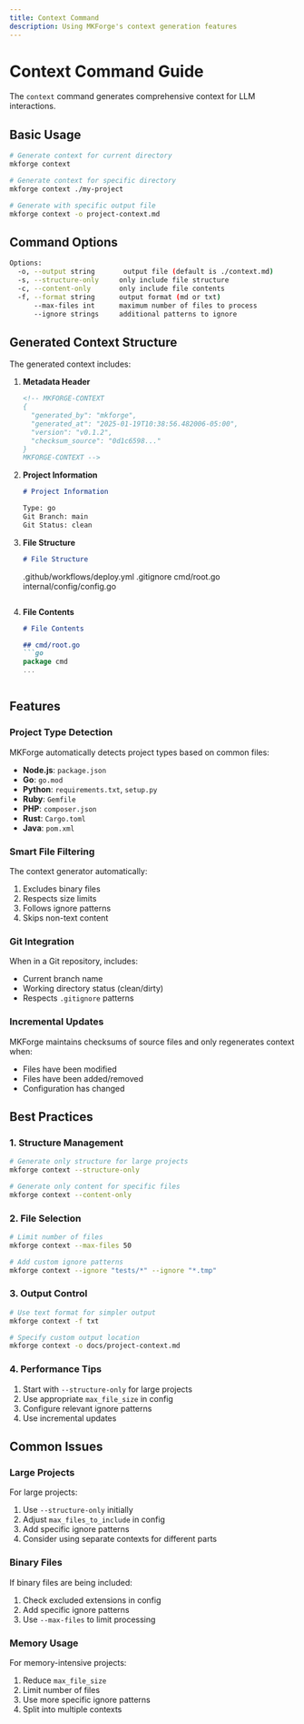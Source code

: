 ```yaml
---
title: Context Command
description: Using MKForge's context generation features
---
```


# Context Command Guide

The `context` command generates comprehensive context for LLM interactions.

## Basic Usage

```bash
# Generate context for current directory
mkforge context

# Generate context for specific directory
mkforge context ./my-project

# Generate with specific output file
mkforge context -o project-context.md
```

## Command Options

```bash
Options:
  -o, --output string       output file (default is ./context.md)
  -s, --structure-only     only include file structure
  -c, --content-only       only include file contents
  -f, --format string      output format (md or txt)
      --max-files int      maximum number of files to process
      --ignore strings     additional patterns to ignore
```

## Generated Context Structure

The generated context includes:

1. **Metadata Header**
   ```markdown
   <!-- MKFORGE-CONTEXT
   {
     "generated_by": "mkforge",
     "generated_at": "2025-01-19T10:38:56.482006-05:00",
     "version": "v0.1.2",
     "checksum_source": "0d1c6598..."
   }
   MKFORGE-CONTEXT -->
   ```

2. **Project Information**
   ```markdown
   # Project Information

   Type: go
   Git Branch: main
   Git Status: clean
   ```

3. **File Structure**
   ```markdown
   # File Structure

   ```
   .github/workflows/deploy.yml
   .gitignore
   cmd/root.go
   internal/config/config.go
   ```
   ```

4. **File Contents**
   ```markdown
   # File Contents

   ## cmd/root.go
   ```go
   package cmd
   ...
   ```
   ```

## Features

### Project Type Detection

MKForge automatically detects project types based on common files:

- **Node.js**: `package.json`
- **Go**: `go.mod`
- **Python**: `requirements.txt`, `setup.py`
- **Ruby**: `Gemfile`
- **PHP**: `composer.json`
- **Rust**: `Cargo.toml`
- **Java**: `pom.xml`

### Smart File Filtering

The context generator automatically:

1. Excludes binary files
2. Respects size limits
3. Follows ignore patterns
4. Skips non-text content

### Git Integration

When in a Git repository, includes:

- Current branch name
- Working directory status (clean/dirty)
- Respects `.gitignore` patterns

### Incremental Updates

MKForge maintains checksums of source files and only regenerates context when:

- Files have been modified
- Files have been added/removed
- Configuration has changed

## Best Practices

### 1. Structure Management

```bash
# Generate only structure for large projects
mkforge context --structure-only

# Generate only content for specific files
mkforge context --content-only
```

### 2. File Selection

```bash
# Limit number of files
mkforge context --max-files 50

# Add custom ignore patterns
mkforge context --ignore "tests/*" --ignore "*.tmp"
```

### 3. Output Control

```bash
# Use text format for simpler output
mkforge context -f txt

# Specify custom output location
mkforge context -o docs/project-context.md
```

### 4. Performance Tips

1. Start with `--structure-only` for large projects
2. Use appropriate `max_file_size` in config
3. Configure relevant ignore patterns
4. Use incremental updates

## Common Issues

### Large Projects

For large projects:
1. Use `--structure-only` initially
2. Adjust `max_files_to_include` in config
3. Add specific ignore patterns
4. Consider using separate contexts for different parts

### Binary Files

If binary files are being included:
1. Check excluded extensions in config
2. Add specific ignore patterns
3. Use `--max-files` to limit processing

### Memory Usage

For memory-intensive projects:
1. Reduce `max_file_size`
2. Limit number of files
3. Use more specific ignore patterns
4. Split into multiple contexts